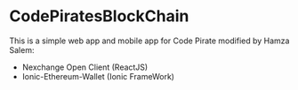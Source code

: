 # CodePiratesBlockChain
This is a simple web app and mobile app for Code Pirate modified by Hamza Salem:
- Nexchange Open Client (ReactJS)
- Ionic-Ethereum-Wallet (Ionic FrameWork)
